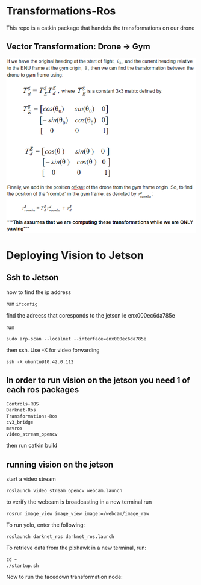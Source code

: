 # Transformations-Ros
This repo is a catkin package that handels the transformations on our drone

## Vector Transformation: Drone -> Gym
![](dronetogymtransform.PNG)


# Deploying Vision to Jetson 

## Ssh to Jetson

how to find the ip address

run `ifconfig`

find the adreess that coresponds to the jetson ie enx000ec6da785e

run 
```
sudo arp-scan --localnet --interface=enx000ec6da785e
```

then ssh. Use -X for video forwarding
```
ssh -X ubuntu@10.42.0.112
```

## In order to run vision on the jetson you need 1 of each ros packages

```
Controls-ROS  
Darknet-Ros  
Transformations-Ros
cv3_bridge    
mavros       
video_stream_opencv
```
then run catkin build

## running vision on the jetson

start a video stream 
```
roslaunch video_stream_opencv webcam.launch
```
to verify the webcam is broadcasting in a new terminal run 

```
rosrun image_view image_view image:=/webcam/image_raw
```

To run yolo, enter the following:
```
roslaunch darknet_ros darknet_ros.launch 
```

To retrieve data from the pixhawk in a new terminal, run:
```
cd ~
./startup.sh
```

Now to run the facedown transformation node:
```

```